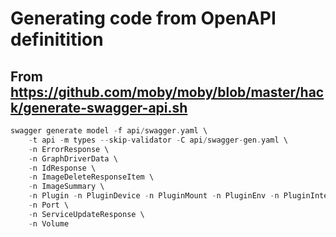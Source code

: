 # Generating code from OpenAPI definitition

## From https://github.com/moby/moby/blob/master/hack/generate-swagger-api.sh

```go
swagger generate model -f api/swagger.yaml \
	-t api -m types --skip-validator -C api/swagger-gen.yaml \
	-n ErrorResponse \
	-n GraphDriverData \
	-n IdResponse \
	-n ImageDeleteResponseItem \
	-n ImageSummary \
	-n Plugin -n PluginDevice -n PluginMount -n PluginEnv -n PluginInterfaceType \
	-n Port \
	-n ServiceUpdateResponse \
	-n Volume
```